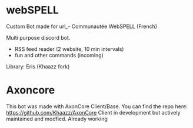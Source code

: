 # webSPELL

Custom Bot made for url_-
Communautée WebSPELL (French)

Multi purpose discord bot.
 - RSS feed reader (2 website, 10 min intervals)
 - fun and other commands (incoming)

Library: Eris (Khaazz fork)

# Axoncore
This bot was made with AxonCore Client/Base.
You can find the repo here: https://github.com/Khaazz/AxonCore
Client in development but actively maintained and modfied. Already working
